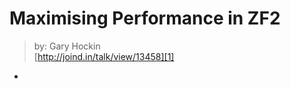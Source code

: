 # Maximising Performance in ZF2
> by: Gary Hockin  
> [http://joind.in/talk/view/13458][1]

* 

[1]: http://joind.in/talk/view/13458
